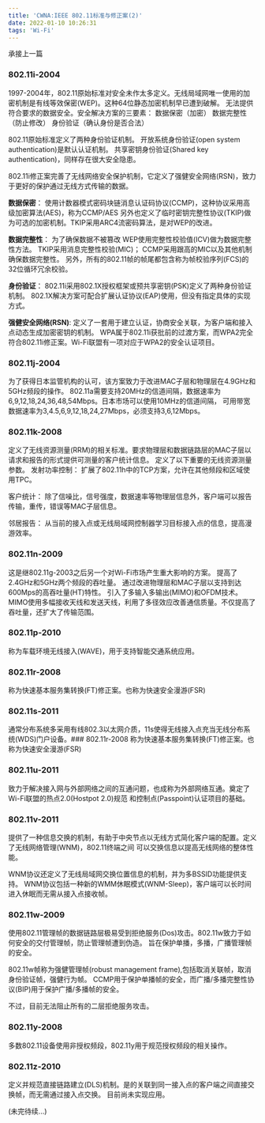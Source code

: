 ```yaml
---
title: 'CWNA:IEEE 802.11标准与修正案(2)'
date: 2022-01-10 10:26:31
tags: 'Wi-Fi'
---
```

承接上一篇

### 802.11i-2004
1997-2004年，802.11原始标准对安全未作太多定义。无线局域网唯一使用的加密机制是有线等效保密(WEP)。这种64位静态加密机制早已遭到破解。
无法提供符合要求的数据安全。安全解决方案的三要素：
数据保密（加密）
数据完整性（防止修改）
身份验证（确认身份是否合法）

802.11原始标准定义了两种身份验证机制。
开放系统身份验证(open system authentication)是默认认证机制。
共享密钥身份验证(Shared key authentication)，同样存在很大安全隐患。

802.11i修正案完善了无线网络安全保护机制，它定义了强健安全网络(RSN)，致力于更好的保护通过无线方式传输的数据。

**数据保密**：
使用计数器模式密码块链消息认证码协议(CCMP)，这种协议采用高级加密算法(AES)，称为CCMP/AES
另外也定义了临时密钥完整性协议(TKIP)做为可选的加密机制。TKIP采用ARC4流密码算法，是对WEP的改进。

**数据完整性**：
为了确保数据不被篡改
WEP使用完整性校验值(ICV)做为数据完整性方法。
TKIP采用消息完整性校验(MIC)；
CCMP采用跟高的MIC以及其他机制确保数据完整性。
另外，所有的802.11帧的帧尾都包含称为帧校验序列(FCS)的32位循环冗余校验。

**身份验证**：
802.11i采用802.1X授权框架或预共享密钥(PSK)定义了两种身份验证机制。
802.1X解决方案可配合扩展认证协议(EAP)使用，但没有指定具体的实现方式。

**强健安全网络(RSN)**:
定义了一套用于建立认证，协商安全关联，为客户端和接入点动态生成加密密钥的机制。
WPA属于802.11i获批前的过渡方案，而WPA2完全符合802.11i修正案。Wi-Fi联盟有一项对应于WPA2的安全认证项目。

### 802.11j-2004
为了获得日本监管机构的认可，该方案致力于改进MAC子层和物理层在4.9GHz和5GHz频段的操作。
802.11a需要支持20MHz的信道间隔，数据速率为6,9,12,18,24,36,48,54Mbps。日本市场可以使用10MHz的信道间隔，
可用带宽数据速率为3,4.5,6,9,12,18,24,27Mbps，必须支持3,6,12Mbps。

### 802.11k-2008
定义了无线资源测量(RRM)的相关标准。要求物理层和数据链路层的MAC子层以请求和报告的形式提供可测量的客户统计信息。
定义了以下重要的无线资源测量参数。
发射功率控制：
扩展了802.11h中的TCP方案，允许在其他频段和区域使用TPC。

客户统计：
除了信噪比，信号强度，数据速率等物理层信息外，客户端可以报告传输，重传，错误等MAC子层信息。

邻居报告：
从当前的接入点或无线局域网控制器学习目标接入点的信息，提高漫游效率。

### 802.11n-2009
这是继802.11g-2003之后另一个对Wi-Fi市场产生重大影响的方案。
提高了2.4GHz和5GHz两个频段的吞吐量。
通过改进物理层和MAC子层以支持到达600Mps的高吞吐量(HT)特性。
引入了多输入多输出(MIMO)和OFDM技术。
MIMO使用多幅接收天线和发送天线，利用了多径效应改善通信质量。不仅提高了吞吐量，还扩大了传输范围。

### 802.11p-2010
称为车载环境无线接入(WAVE)，用于支持智能交通系统应用。

### 802.11r-2008
称为快速基本服务集转换(FT)修正案。也称为快速安全漫游(FSR)

### 802.11s-2011
通常分布系统多采用有线802.3以太网介质，11s使得无线接入点充当无线分布系统(WDS)门户设备。### 802.11r-2008
称为快速基本服务集转换(FT)修正案。也称为快速安全漫游(FSR)

### 802.11u-2011
致力于解决接入网与外部网络之间的互通问题，也成称为外部网络互通。奠定了Wi-Fi联盟的热点2.0(Hostpot 2.0)规范
和控制点(Passpoint)认证项目的基础。

### 802.11v-2011
提供了一种信息交换的机制，有助于中央节点以无线方式简化客户端的配置。定义了无线网络管理(WNM)，802.11终端之间
可以交换信息以提高无线网络的整体性能。

WNM协议还定义了无线局域网交换位置信息的机制，并为多BSSID功能提供支持。
WNM协议包括一种新的WMM休眠模式(WNM-Sleep)，客户端可以长时间进入休眠而无需从接入点接收帧。

### 802.11w-2009
使用802.11管理帧的数据链路层极易受到拒绝服务(Dos)攻击。802.11w致力于如何安全的交付管理帧，防止管理帧遭到伪造。
旨在保护单播，多播，广播管理帧的安全。

802.11w帧称为强健管理帧(robust management frame),包括取消关联帧，取消身份验证帧，强健行为帧。
CCMP用于保护单播帧的安全，而广播/多播完整性协议(BIP)用于保护广播/多播帧的安全。

不过，目前无法阻止所有的二层拒绝服务攻击。


### 802.11y-2008
多数802.11设备使用非授权频段，802.11y用于规范授权频段的相关操作。

### 802.11z-2010
定义并规范直接链路建立(DLS)机制。是的关联到同一接入点的客户端之间直接交换帧，而无需通过接入点交换。
目前尚未实现应用。

(未完待续...)



















